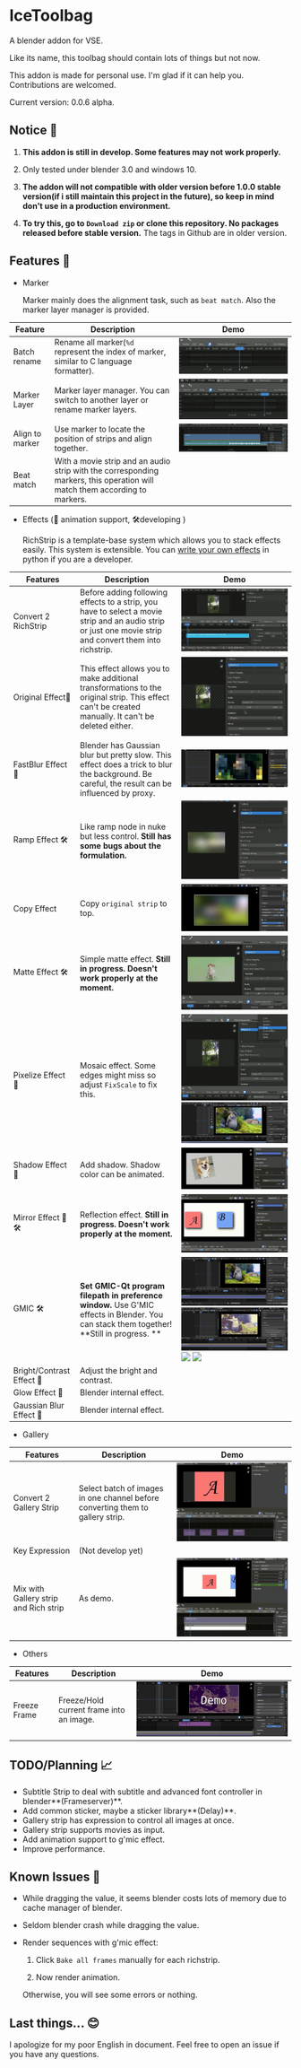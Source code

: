 # IceToolbag
A blender addon for VSE.

Like its name, this toolbag should contain lots of things but not now.

This addon is made for personal use. I'm glad if it can help you. Contributions are welcomed.

 Current version: 0.0.6 alpha.

## Notice :bell:

1. **This addon is still in develop. Some features may not work properly.**

2. Only tested under blender 3.0 and windows 10.

3. **The addon will not compatible with older version before 1.0.0 stable version(if i still maintain this project in the future), so keep in mind don't use in a production environment.**

4. **To try this, go to `Download zip` or clone this repository. No packages released before stable version.** The tags in Github are in older version.

## Features :flags:

- Marker

  Marker mainly does the alignment task, such as `beat match`. Also the marker layer manager is provided.

| Feature         | Description                                                  | Demo                        |
| --------------- | ------------------------------------------------------------ | --------------------------- |
| Batch rename    | Rename all marker(`%d` represent the index of marker, similar to C language formatter). | ![](doc/marker.gif)         |
| Marker Layer    | Marker layer manager. You can switch to another layer or rename marker layers. | ![](doc/switch.gif)         |
| Align to marker | Use marker to locate the position of strips and align together. | ![](doc/aligntomarker.webp) |
| Beat match      | With a movie strip and an audio strip with the corresponding markers, this operation will match them according to markers. |                             |

- Effects (:key: animation support, :hammer_and_wrench:developing )

  RichStrip is a template-base system which allows you to stack effects easily. This system is extensible. You can [write your own effects](CONTRIBUTING.md) in python if you are a developer.

| Features            | Description                                                  | Demo               |
| ------------------- | ------------------------------------------------------------ | ------------------ |
| Convert 2 RichStrip | Before adding following effects to a strip, you have to select a movie strip and an audio strip or just one movie strip and convert them into richstrip. | ![](doc/c2rs.gif)  |
| Original Effect:key: | This effect allows you to make additional transformations to the original strip. This effect can't be created manually. It can't be deleted either. | ![](doc/ori.gif)   |
| FastBlur Effect​ :key: | Blender has Gaussian blur but pretty slow. This effect does a trick to blur the background. Be careful, the result can be influenced by proxy. | ![](doc/fastblur.webp) |
| Ramp Effect :hammer_and_wrench: | Like ramp node in nuke but less control. **Still has some bugs about the formulation.** | ![](doc/ramp.gif)  |
| Copy Effect | Copy `original strip` to top. | ![](doc/copy.webp) |
| Matte Effect :hammer_and_wrench: | Simple matte effect. **Still in progress. Doesn't work properly at the moment.** | ![](doc/matte.gif) |
| Pixelize Effect :key: | Mosaic effect. Some edges might  miss so adjust `FixScale` to fix this. | ![](doc/other.gif)![](doc/pixelize.webp) |
| Shadow Effect :key: | Add shadow. Shadow color can be animated. | ![](doc/shadow.gif) |
| Mirror Effect :key: :hammer_and_wrench: | Reflection effect. **Still in progress. Doesn't work properly at the moment.** | ![](doc/mirror.gif) |
|GMIC :hammer_and_wrench: |**Set GMIC-Qt program filepath in preference window.** Use G'MIC effects in Blender. You can stack them together!  **Still in progress. **|![](doc/gmicstack.webp)![](doc/gmicremix.webp)![](doc/gmic1.gif) ![](doc/gmic2.gif) |
|Bright/Contrast Effect :key:|Adjust the bright and contrast.||
| Glow Effect :key: | Blender internal effect. |                    |
|Gaussian Blur Effect :key:|Blender internal effect.||

- Gallery

| Features                              | Description                                                  | Demo                 |
| ------------------------------------- | ------------------------------------------------------------ | -------------------- |
| Convert 2 Gallery Strip               | Select batch of images in one channel before converting them to gallery strip. | ![](doc/gallery.gif) |
| Key Expression                        | (Not develop yet)                                            |                      |
| Mix with Gallery strip and Rich strip | As demo.                                                     | ![](doc/richmix.gif) |

- Others

| Features     | Description                              | Demo                 |
| ------------ | ---------------------------------------- | -------------------- |
| Freeze Frame | Freeze/Hold current frame into an image. | ![](doc/freeze.webp) |






## TODO/Planning :chart_with_upwards_trend:

- Subtitle Strip to deal with subtitle and advanced font controller in blender**(Frameserver)**.
- Add common sticker, maybe a sticker library**(Delay)**.
- Gallery strip has expression to control all images at once.
- Gallery strip supports movies as input.
- Add animation support to g'mic effect.
- Improve performance.

## Known Issues :bug:

- While dragging the value, it seems blender costs lots of memory due to cache manager of blender.

- Seldom blender crash while dragging the value.

- Render sequences with g'mic effect:

  1. Click `Bake all frames` manually for each richstrip.

  3. Now render animation.

  Otherwise, you will see some errors or nothing.

## Last things...  :blush:

I apologize for my poor English in document. Feel free to open an issue if you have any questions.